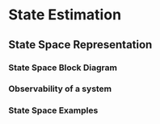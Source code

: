 # State Estimation

## State Space Representation

### State Space Block Diagram

### Observability of a system

### State Space Examples
